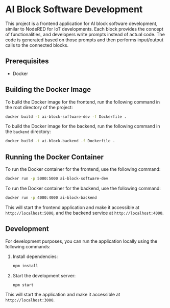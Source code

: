 # AI Block Software Development

This project is a frontend application for AI block software development, similar to NodeRED for IoT developments. Each block provides the concept of functionalities, and developers write prompts instead of actual code. The code is generated based on those prompts and then performs input/output calls to the connected blocks.

## Prerequisites

- Docker

## Building the Docker Image

To build the Docker image for the frontend, run the following command in the root directory of the project:

```sh
docker build -t ai-block-software-dev -f Dockerfile .
```

To build the Docker image for the backend, run the following command in the `backend` directory:

```sh
docker build -t ai-block-backend -f Dockerfile .
```

## Running the Docker Container

To run the Docker container for the frontend, use the following command:

```sh
docker run -p 5000:5000 ai-block-software-dev
```

To run the Docker container for the backend, use the following command:

```sh
docker run -p 4000:4000 ai-block-backend
```

This will start the frontend application and make it accessible at `http://localhost:5000`, and the backend service at `http://localhost:4000`.

## Development

For development purposes, you can run the application locally using the following commands:

1. Install dependencies:

    ```sh
    npm install
    ```

2. Start the development server:

    ```sh
    npm start
    ```

This will start the application and make it accessible at `http://localhost:3000`.